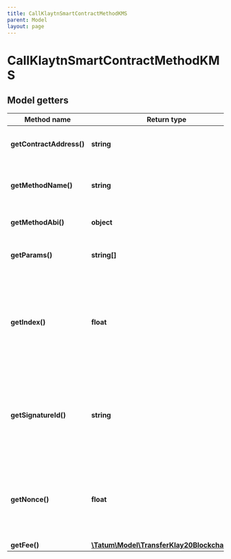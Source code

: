 ```yaml
---
title: CallKlaytnSmartContractMethodKMS
parent: Model
layout: page
---
```


# CallKlaytnSmartContractMethodKMS

## Model getters

Method name | Return type | Description | Notes
------------ | ------------- | ------------- | -------------
**getContractAddress()** | **string** | The address of the smart contract | ex.: `0x687422eEA2cB73B5d3e242bA5456b782919AFc85`
**getMethodName()** | **string** | Name of the method to invoke on smart contract. | ex.: `transfer`
**getMethodAbi()** | **object** | ABI of the method to invoke. | ex.: `null`
**getParams()** | **string[]** | Parameters of the method to be invoked. | ex.: `[&quot;0x632&quot;]`
**getIndex()** | **float** | If signatureId is mnemonic-based, this is the index to the specific address from that mnemonic. | ex.: `null` [optional]
**getSignatureId()** | **string** | Identifier of the private key associated in signing application. Private key, or signature Id must be present. | ex.: `26d3883e-4e17-48b3-a0ee-09a3e484ac83`
**getNonce()** | **float** | Nonce to be set to Klaytn transaction. If not present, last known nonce will be used. | ex.: `null` [optional]
**getFee()** | [**\Tatum\Model\TransferKlay20BlockchainFee**](../TransferKlay20BlockchainFee) |  | ex.: `null` [optional]

